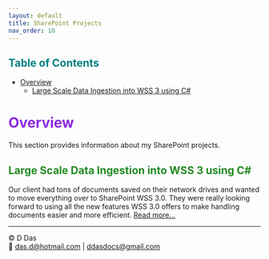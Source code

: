 ```yaml
---
layout: default
title: SharePoint Projects
nav_order: 10
---
```


## <span style="color: Teal;">Table of Contents</span>
- [Overview](#overview)
  - [Large Scale Data Ingestion into WSS 3 using C#](#large-scale-data-ingestion-into-wss-3-using-c)


# <span style="color: BlueViolet;">Overview</span>

This section provides information about my SharePoint projects.

## <span style="color: ForestGreen;">Large Scale Data Ingestion into WSS 3 using C#</span>

Our client had tons of documents saved on their network drives and wanted to move everything over to SharePoint WSS 3.0. They were really looking forward to using all the new features WSS 3.0 offers to make handling documents easier and more efficient. [Read more...](articles/SharePoint/WSS3DocumentUpload.html)


---

© D Das  
📧 [das.d@hotmail.com](mailto:das.d@hotmail.com) | [ddasdocs@gmail.com](mailto:ddasdocs@gmail.com)